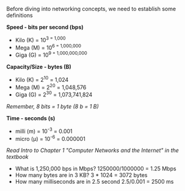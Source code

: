 Before diving into networking concepts, we need to establish some definitions

**Speed - bits per second (bps)**

* Kilo (K) = 10<sup>3</sub> = 1,000
* Mega (M) = 10<sup>6</sub> = 1,000,000
* Giga (G) = 10<sup>9</sub> = 1,000,000,000

**Capacity/Size - bytes (B)**

* Kilo (K) = 2<sup>10</sup> = 1,024
* Mega (M) = 2<sup>20</sup> = 1,048,576
* Giga (G) = 2<sup>30</sup> = 1,073,741,824

*Remember, 8 bits = 1 byte (8 b = 1 B)*

**Time - seconds (s)**

* milli (m) = 10<sup>-3</sup> = 0.001
* micro (μ) = 10<sup>-6</sup> = 0.000001


*Read Intro to Chapter 1 "Computer Networks and the Internet" in the textbook*

- What is 1,250,000 bps in Mbps?
	1250000/1000000 = 1.25 Mbps
- How many bytes are in 3 KB?
	3 * 1024 = 3072 bytes
- How many milliseconds are in 2.5 second
	2.5/0.001 = 2500 ms 